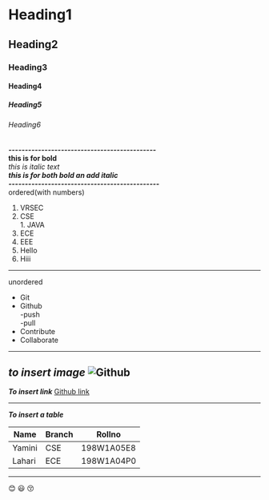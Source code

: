 # Heading1
## Heading2
### Heading3
#### Heading4
##### Heading5
###### Heading6

***---------------------------------------------***  
**this is for bold**  
*this is italic text*  
***this is for both bold an add italic***  
***----------------------------------------------***   
ordered(with numbers)
1. VRSEC  
  1. CSE    
    1. JAVA                       
  2. ECE   
  3. EEE   
2. Hello  
3. Hiii 
---------------------------------------------------  
unordered 
* Git
* Github  
  -push  
  -pull  
* Contribute
* Collaborate
----------------------------------------------------
***to insert image***
![Github](https://images.ctfassets.net/hrltx12pl8hq/4plHDVeTkWuFMihxQnzBSb/aea2f06d675c3d710d095306e377382f/shutterstock_554314555_copy.jpg)
-----------------------------------------------------
***To insert link***
[Github link](https://www.google.com/search?q=github+link&oq=github+link&aqs=chrome..69i57j0l7.4366j0j7&sourceid=chrome&ie=UTF-8)

------------------------------------------------------
***To insert a table***

|Name|Branch|Rollno|
|----|------|------|
|Yamini|CSE|198W1A05E8|
|Lahari|ECE|198W1A04P0|

-----------------------------------------------------
:blush:
:smiley:
:kissing_closed_eyes:
